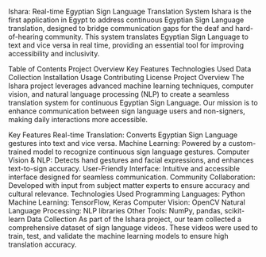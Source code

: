 Ishara: Real-time Egyptian Sign Language Translation System
Ishara is the first application in Egypt to address continuous Egyptian Sign Language translation, designed to bridge communication gaps for the deaf and hard-of-hearing community. This system translates Egyptian Sign Language to text and vice versa in real time, providing an essential tool for improving accessibility and inclusivity.

Table of Contents
Project Overview
Key Features
Technologies Used
Data Collection
Installation
Usage
Contributing
License
Project Overview
The Ishara project leverages advanced machine learning techniques, computer vision, and natural language processing (NLP) to create a seamless translation system for continuous Egyptian Sign Language. Our mission is to enhance communication between sign language users and non-signers, making daily interactions more accessible.

Key Features
Real-time Translation: Converts Egyptian Sign Language gestures into text and vice versa.
Machine Learning: Powered by a custom-trained model to recognize continuous sign language gestures.
Computer Vision & NLP: Detects hand gestures and facial expressions, and enhances text-to-sign accuracy.
User-Friendly Interface: Intuitive and accessible interface designed for seamless communication.
Community Collaboration: Developed with input from subject matter experts to ensure accuracy and cultural relevance.
Technologies Used
Programming Languages: Python
Machine Learning: TensorFlow, Keras
Computer Vision: OpenCV
Natural Language Processing: NLP libraries
Other Tools: NumPy, pandas, scikit-learn
Data Collection
As part of the Ishara project, our team collected a comprehensive dataset of sign language videos. These videos were used to train, test, and validate the machine learning models to ensure high translation accuracy.
